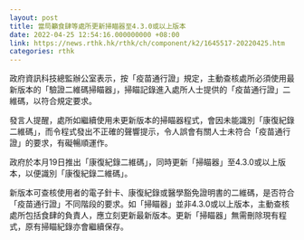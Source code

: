 ```yaml
---
layout: post
title: 當局籲食肆等處所更新掃瞄器至4.3.0或以上版本
date: 2022-04-25 12:54:16.000000000 +08:00
link: https://news.rthk.hk/rthk/ch/component/k2/1645517-20220425.htm
categories: rthk
---
```


政府資訊科技總監辦公室表示，按「疫苗通行證」規定，主動查核處所必須使用最新版本的「驗證二維碼掃瞄器」，掃瞄記錄進入處所人士提供的「疫苗通行證」二維碼，以符合規定要求。

發言人提醒，處所如繼續使用未更新版本的掃瞄器程式，會因未能識別「康復紀錄二維碼」，而令程式發出不正確的聲響提示，令人誤會有關人士未符合「疫苗通行證」的要求，有礙暢順運作。

政府於本月19日推出「康復紀錄二維碼」，同時更新「掃瞄器」至4.3.0或以上版本，以便識別「康復紀錄二維碼」。

新版本可查核使用者的電子針卡、康復紀錄或醫學豁免證明書的二維碼，是否符合「疫苗通行證」不同階段的要求。如「掃瞄器」並非4.3.0或以上版本，主動查核處所包括食肆的負責人，應立刻更新最新版本。更新「掃瞄器」無需刪除現有程式，原有掃瞄紀錄亦會繼續保存。
